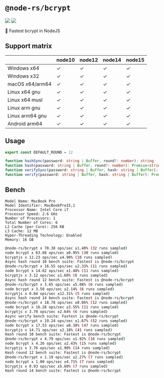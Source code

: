 # `@node-rs/bcrypt`

![](https://github.com/napi-rs/node-rs/workflows/CI/badge.svg)
![](https://img.shields.io/npm/dm/@node-rs/bcrypt.svg?sanitize=true)

🚀 Fastest bcrypt in NodeJS

## Support matrix

|                 | node10 | node12 | node14 | node15 |
| --------------- | ------ | ------ | ------ | ------ |
| Windows x64     | ✓      | ✓      | ✓      | ✓      |
| Windows x32     | ✓      | ✓      | ✓      | ✓      |
| macOS x64/arm64 | ✓      | ✓      | ✓      | ✓      |
| Linux x64 gnu   | ✓      | ✓      | ✓      | ✓      |
| Linux x64 musl  | ✓      | ✓      | ✓      | ✓      |
| Linux arm gnu   | ✓      | ✓      | ✓      | ✓      |
| Linux arm64 gnu | ✓      | ✓      | ✓      | ✓      |
| Android arm64   | ✓      | ✓      | ✓      | ✓      |

## Usage

```typescript
export const DEFAULT_ROUND = 12

function hashSync(password: string | Buffer, round?: number): string
function hash(password: string | Buffer, round?: number): Promise<string>
function verifySync(password: string | Buffer, hash: string | Buffer): boolean
function verify(password: string | Buffer, hash: string | Buffer): Promise<boolean>
```

## Bench

```
Model Name: MacBook Pro
Model Identifier: MacBookPro15,1
Processor Name: Intel Core i7
Processor Speed: 2.6 GHz
Number of Processors: 1
Total Number of Cores: 6
L2 Cache (per Core): 256 KB
L3 Cache: 12 MB
Hyper-Threading Technology: Enabled
Memory: 16 GB
```

```bash
@node-rs/bcrypt x 70.38 ops/sec ±1.40% (32 runs sampled)
node bcrypt x 63.88 ops/sec ±0.95% (30 runs sampled)
bcryptjs x 12.23 ops/sec ±4.90% (10 runs sampled)
Async hash round 10 bench suite: Fastest is @node-rs/bcrypt
@node-rs/bcrypt x 16.55 ops/sec ±2.33% (11 runs sampled)
node bcrypt x 14.62 ops/sec ±1.48% (11 runs sampled)
bcryptjs x 3.12 ops/sec ±1.60% (6 runs sampled)
Async hash round 12 bench suite: Fastest is @node-rs/bcrypt
@node-rs/bcrypt x 3.65 ops/sec ±5.08% (6 runs sampled)
node bcrypt x 3.50 ops/sec ±2.14% (6 runs sampled)
bcryptjs x 0.84 ops/sec ±12.31% (5 runs sampled)
Async hash round 14 bench suite: Fastest is @node-rs/bcrypt
@node-rs/bcrypt x 18.78 ops/sec ±0.86% (12 runs sampled)
node bcrypt x 16.28 ops/sec ±3.55% (11 runs sampled)
bcryptjs x 3.70 ops/sec ±2.64% (6 runs sampled)
Async verify bench suite: Fastest is @node-rs/bcrypt
@node-rs/bcrypt x 19.24 ops/sec ±1.67% (52 runs sampled)
node bcrypt x 17.53 ops/sec ±0.38% (47 runs sampled)
bcryptjs x 14.71 ops/sec ±2.18% (41 runs sampled)
Hash round 10 bench suite: Fastest is @node-rs/bcrypt
@node-rs/bcrypt x 4.79 ops/sec ±1.92% (16 runs sampled)
node bcrypt x 4.26 ops/sec ±2.43% (15 runs sampled)
bcryptjs x 3.76 ops/sec ±1.90% (14 runs sampled)
Hash round 12 bench suite: Fastest is @node-rs/bcrypt
@node-rs/bcrypt x 1.19 ops/sec ±2.27% (7 runs sampled)
node bcrypt x 1.00 ops/sec ±4.71% (7 runs sampled)
bcryptjs x 0.93 ops/sec ±5.60% (7 runs sampled)
Hash round 14 bench suite: Fastest is @node-rs/bcrypt
```
